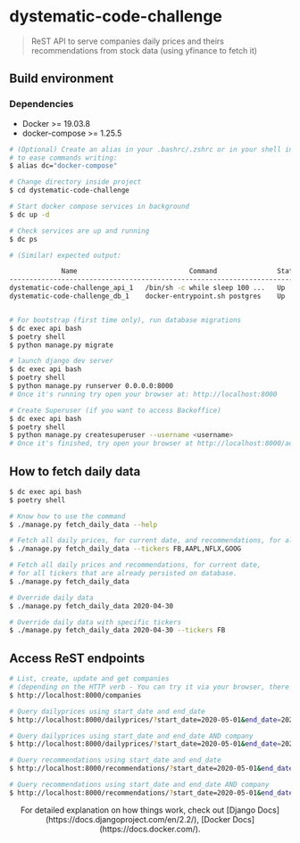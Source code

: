 # dystematic-code-challenge

> ReST API to serve companies daily prices and theirs recommendations from stock data (using yfinance to fetch it)

## Build environment

### Dependencies
* Docker >= 19.03.8
* docker-compose >= 1.25.5

``` bash
# (Optional) Create an alias in your .bashrc/.zshrc or in your shell instance,
# to ease commands writing:
$ alias dc="docker-compose"

# Change directory inside project
$ cd dystematic-code-challenge

# Start docker compose services in background
$ dc up -d

# Check services are up and running
$ dc ps

# (Similar) expected output:

             Name                            Command               State           Ports
-------------------------------------------------------------------------------------------------
dystematic-code-challenge_api_1   /bin/sh -c while sleep 100 ...   Up      0.0.0.0:8000->8000/tcp
dystematic-code-challenge_db_1    docker-entrypoint.sh postgres    Up      5432/tcp


# For bootstrap (first time only), run database migrations
$ dc exec api bash
$ poetry shell
$ python manage.py migrate

# launch django dev server
$ dc exec api bash
$ poetry shell
$ python manage.py runserver 0.0.0.0:8000
# Once it's running try open your browser at: http://localhost:8000

# Create Superuser (if you want to access Backoffice)
$ dc exec api bash
$ poetry shell
$ python manage.py createsuperuser --username <username>
# Once it's finished, try open your browser at http://localhost:8000/admin to login.
```

## How to fetch daily data
```bash
$ dc exec api bash
$ poetry shell

# Know how to use the command
$ ./manage.py fetch_daily_data --help

# Fetch all daily prices, for current date, and recommendations, for all specified tickers.
$ ./manage.py fetch_daily_data --tickers FB,AAPL,NFLX,GOOG

# Fetch all daily prices and recommendations, for current date,
# for all tickers that are already persisted on database.
$ ./manage.py fetch_daily_data

# Override daily data
$ ./manage.py fetch_daily_data 2020-04-30

# Override daily data with specific tickers
$ ./manage.py fetch_daily_data 2020-04-30 --tickers FB
```

## Access ReST endpoints
```bash
# List, create, update and get companies
# (depending on the HTTP verb - You can try it via your browser, there's a graphical user interface)
$ http://localhost:8000/companies

# Query dailyprices using start_date and end_date
$ http://localhost:8000/dailyprices/?start_date=2020-05-01&end_date=2020-07-30

# Query dailyprices using start_date and end_date AND company
$ http://localhost:8000/dailyprices/?start_date=2020-05-01&end_date=2020-07-30&company=FB

# Query recommendations using start_date and end_date
$ http://localhost:8000/recommendations/?start_date=2020-05-01&end_date=2020-07-30

# Query recommendations using start_date and end_date AND company
$ http://localhost:8000/recommendations/?start_date=2020-05-01&end_date=2020-07-30&company=FB
```

<p style="text-align: center;">For detailed explanation on how things work, check out [Django Docs](https://docs.djangoproject.com/en/2.2/), [Docker Docs](https://docs.docker.com/).</p>
